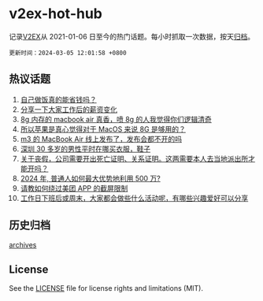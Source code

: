 # v2ex-hot-hub

 记录[V2EX](https://www.v2ex.com/)从 2021-01-06 日至今的热门话题。每小时抓取一次数据，按天[归档](archives)。

`更新时间：2024-03-05 12:01:58 +0800`

## 热议话题

1. [自己做饭真的能省钱吗？](https://www.v2ex.com/t/1020456)
1. [分享一下大家工作后的薪资变化](https://www.v2ex.com/t/1020638)
1. [8g 内存的 macbook air 真香，喷 8g 的人我觉得你们逻辑清奇](https://www.v2ex.com/t/1020615)
1. [所以苹果是真心觉得对于 MacOS 来说 8G 是够用的？](https://www.v2ex.com/t/1020625)
1. [m3 的 MacBook Air 线上发布了，发布会都不开的吗](https://www.v2ex.com/t/1020580)
1. [深圳 30 多岁的男性平时在哪买衣服，鞋子](https://www.v2ex.com/t/1020478)
1. [关于丧假，公司需要开出死亡证明、关系证明。这两需要本人去当地派出所才能开吗？](https://www.v2ex.com/t/1020455)
1. [2024 年, 普通人如何最大优势地利用 500 万?](https://www.v2ex.com/t/1020639)
1. [请教如何绕过美团 APP 的截屏限制](https://www.v2ex.com/t/1020451)
1. [工作日下班后或周末，大家都会做些什么活动呢，有哪些兴趣爱好可以分享](https://www.v2ex.com/t/1020637)

## 历史归档

[archives](archives)

## License

See the [LICENSE](LICENSE) file for license rights and limitations (MIT).
